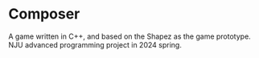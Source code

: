 # Composer
A game written in C++, and based on the Shapez as the game prototype. NJU advanced programming project in 2024 spring.